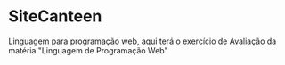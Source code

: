 # SiteCanteen
Linguagem para programação web, aqui terá o exercício de Avaliação da matéria "Linguagem de Programação Web"
